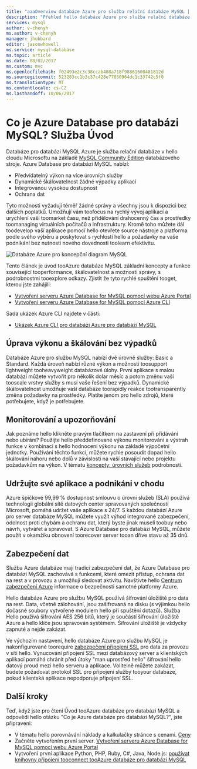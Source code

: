 ```yaml
---
title: "aaaOverview databáze Azure pro služba relační databáze MySQL | Microsoft Docs"
description: "Přehled hello databáze Azure pro služba relační databáze MySQL."
services: mysql
author: v-chenyh
ms.author: v-chenyh
manager: jhubbard
editor: jasonwhowell
ms.service: mysql-database
ms.topic: article
ms.date: 08/02/2017
ms.custom: mvc
ms.openlocfilehash: f02493e2c3c38ccab408a718f98861600481812d
ms.sourcegitcommit: 523283cc1b3c37c428e77850964dc1c33742c5f0
ms.translationtype: MT
ms.contentlocale: cs-CZ
ms.lasthandoff: 10/06/2017
---
```

# <a name="what-is-azure-database-for-mysql-service-introduction"></a>Co je Azure Database pro databázi MySQL? Služba Úvod
Databáze pro databázi MySQL Azure je služba relační databáze v hello cloudu Microsoftu na základě [MySQL Community Edition](https://www.mysql.com/products/community/) databázového stroje.  Azure Database pro databázi MySQL nabízí:

- Předvídatelný výkon na více úrovních služby
- Dynamické škálovatelnost žádné výpadky aplikací
- Integrovanou vysokou dostupnost
- Ochrana dat

Tyto možnosti vyžadují téměř žádné správy a všechny jsou k dispozici bez dalších poplatků. Umožňují vám toofocus na rychlý vývoj aplikací a urychlení vaší toomarket času, než přidělování drahocenný čas a prostředky toomanaging virtuálních počítačů a infrastruktury. Kromě toho můžete dál toodevelop vaší aplikace pomocí hello otevřete source nástroje a platforma podle svého výběru a poskytovat s rychlostí hello a požadavky na vaše podnikání bez nutnosti nového dovednosti toolearn efektivitu.

![Databáze Azure pro koncepční diagram MySQL](media/overview/1-azure-db-for-mysql-conceptual-diagram.png)

Tento článek je úvod tooAzure databáze MySQL základní koncepty a funkce související tooperformance, škálovatelnost a možnosti správy, s podrobnostmi tooexplore odkazy. Zjistit že tyto rychlé spuštění tooget, kterou jste zahájili:
- [Vytvoření serveru Azure Database for MySQL pomocí webu Azure Portal](quickstart-create-mysql-server-database-using-azure-portal.md)
- [Vytvoření serveru Azure Database for MySQL pomocí Azure CLI](quickstart-create-mysql-server-database-using-azure-cli.md)

Sada ukázek Azure CLI najdete v části:
- [Ukázek Azure CLI pro databázi Azure pro databázi MySQL](sample-scripts-azure-cli.md)

## <a name="adjust-performance-and-scale-without-downtime"></a>Úprava výkonu a škálování bez výpadků
Databáze Azure pro službu MySQL nabízí dvě úrovně služby: Basic a Standard. Každá úroveň nabízí různé výkon a možnosti toosupport lightweight tooheavyweight databázové úlohy. První aplikace s malou databází můžete vytvořit pro několik dolar měsíc a potom změnu vaší tooscale vrstvy služby s musí vaše řešení bez výpadků. Dynamické škálovatelnost umožňuje vaší databáze toorapidly reakce tootransparently změna požadavky na prostředky. Platíte jenom pro hello zdrojů, které potřebujete, když je potřebujete.

## <a name="monitoring-and-alerting"></a>Monitorování a upozorňování
Jak poznáme hello klikněte pravým tlačítkem na zastavení při přidávání nebo ubírání? Použijte hello předdefinované výkonu monitorování a výstrah funkce v kombinaci s hello hodnocení výkonu na základě výpočetní jednotky. Používání těchto funkcí, můžete rychle posoudit dopad hello škálování nahoru nebo dolů v závislosti na vaší stávající nebo projektu požadavkům na výkon. V tématu [koncepty: úrovních služeb](concepts-service-tiers.md) podrobnosti.

## <a name="keep-your-app-and-business-running"></a>Udržujte své aplikace a podnikáni v chodu
Azure špičkové 99,99 % dostupnost smlouvu o úrovni služeb (SLA) používá technologii globální sítě datových center spravovaných společností Microsoft, pomáhá udržet vaše aplikace s 24/7. S každou databází Azure pro server databáze MySQL můžete využít výhod integrované zabezpečení, odolnost proti chybám a ochranu dat, který byste jinak museli toobuy nebo návrh, vytvářet a spravovat. S Azure Database pro databázi MySQL, můžete použít v okamžiku obnovení toorecover server tooan dříve stavu až 35 dnů.

## <a name="secure-your-data"></a>Zabezpečení dat
Služba Azure databáze mají tradici zabezpečení dat, že Azure Database pro databázi MySQL zachovává s funkcemi, které omezit přístup, ochrana dat na rest a v provozu a umožňují sledovat aktivitu. Navštivte hello [Centrum zabezpečení Azure](https://www.microsoft.com/en-us/TrustCenter/Security/default.aspx) informace o bezpečnosti samotné platformy Azure.

Hello databáze Azure pro službu MySQL používá šifrování úložiště pro data na rest. Data, včetně zálohování, jsou zašifrovaná na disku (s výjimkou hello dočasné soubory vytvořené modulem hello při spuštění dotazů). Služba Hello používá šifrování AES 256 bitů, který je součástí šifrování úložiště Azure a hello klíče jsou spravován systémem. Šifrování úložiště je vždycky zapnuté a nejde zakázat.

Ve výchozím nastavení, hello databáze Azure pro službu MySQL je nakonfigurované toorequire [zabezpečení připojení SSL](./concepts-ssl-connection-security.md) pro data za provozu v síti hello. Vynucování připojení SSL mezi databázový server a klientských aplikací pomáhá chránit před útoky "man uprostřed hello" šifrování hello datový proud mezi hello serveru a aplikace.  Volitelně můžete zakázat, budete požadovat protokol SSL pro připojení služby tooyour databáze, pokud klientská aplikace nepodporuje připojení SSL.

## <a name="next-steps"></a>Další kroky
Teď, když jste pro čtení Úvod tooAzure databáze pro databázi MySQL a odpovědi hello otázku "Co je Azure databáze pro databázi MySQL?", jste připraveni:
- V tématu hello porovnávání náklady a kalkulačky stránce s cenami. [Ceny](https://azure.microsoft.com/pricing/details/mysql/)
- Začněte vytvořením první server. [Vytvoření serveru Azure Database for MySQL pomocí webu Azure Portal](quickstart-create-mysql-server-database-using-azure-portal.md)
- Vytvoření první aplikace Python, PHP, Ruby, C\#, Java, Node.js: [používat knihovny připojení tooconnect tooAzure databáze pro databázi MySQL](concepts-connection-libraries.md)
